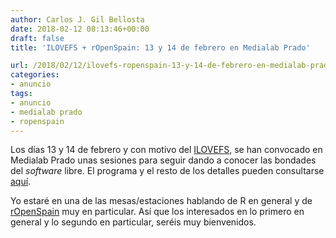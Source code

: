 ```yaml
---
author: Carlos J. Gil Bellosta
date: 2018-02-12 08:13:46+00:00
draft: false
title: 'ILOVEFS + rOpenSpain: 13 y 14 de febrero en Medialab Prado'

url: /2018/02/12/ilovefs-ropenspain-13-y-14-de-febrero-en-medialab-prado/
categories:
- anuncio
tags:
- anuncio
- medialab prado
- ropenspain
---
```


Los días 13 y 14 de febrero y con motivo del [ILOVEFS](https://fsfe.org/campaigns/ilovefs/), se han convocado en Medialab Prado unas sesiones para seguir dando a conocer las bondades del _software_ libre. El programa y el resto de los detalles pueden consultarse [aquí](http://medialab-prado.es/article/ilovefs18).

Yo estaré en una de las mesas/estaciones hablando de R en general y de [rOpenSpain](https://www.datanalytics.com/2018/02/02/ropenspain-esta-en-marcha/) muy en particular. Así que los interesados en lo primero en general y lo segundo en particular, seréis muy bienvenidos.

